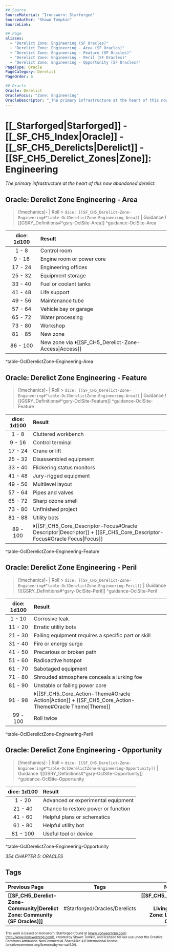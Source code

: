 ```yaml
---
## Source
SourceMaterial: "Ironsworn: Starforged"
SourceAuthor: "Shawn Tompkin"
SourceLink: 

## Page
aliases:
  - "Derelict Zone: Engineering (SF Oracles)"
  - "Derelict Zone: Engineering - Area (SF Oracles)"
  - "Derelict Zone: Engineering - Feature (SF Oracles)"
  - "Derelict Zone: Engineering - Peril (SF Oracles)"
  - "Derelict Zone: Engineering - Opportunity (SF Oracles)"
PageType: Oracle
PageCategory: Derelict
PageOrder: 6

## Oracle
Oracle: Derelict
OracleFocus: "Zone: Engineering"
OracleDescriptor: "_The primary infrastructure at the heart of this now abandoned derelict._"
---
```

# [[_Starforged|Starforged]] - [[_SF_CH5_Index|Oracle]] - [[_SF_CH5_Derelicts|Derelict]] - [[SF_CH5_Derelict_Zones|Zone]]: Engineering
_The primary infrastructure at the heart of this now abandoned derelict._

## Oracle: Derelict Zone Engineering - Area
> [!mechanics]- | Roll > `dice: [[SF_CH5_Derelict-Zone-Engineering#^table-OclDerelictZone-Engineering-Area]]` | Guidance
> ![[GSRY_Definitions#^gsry-OclSite-Area]] ^guidance-OclSite-Area

| dice: 1d100 | Result |
| :---: | :--- |
| 1 - 8 | Control room |
| 9 - 16 | Engine room or power core |
| 17 - 24 | Engineering offices |
| 25 - 32 | Equipment storage |
| 33 - 40 | Fuel or coolant tanks |
| 41 - 48 | Life support |
| 49 - 56 | Maintenance tube |
| 57 - 64 | Vehicle bay or garage |
| 65 - 72 | Water processing |
| 73 - 80 | Workshop |
| 81 - 85 | New zone |
| 86 - 100 | New zone via ⏵[[SF_CH5_Derelict-Zone-Access\|Access]] |
^table-OclDerelictZone-Engineering-Area

## Oracle: Derelict Zone Engineering - Feature
> [!mechanics]- | Roll > `dice: [[SF_CH5_Derelict-Zone-Engineering#^table-OclDerelictZone-Engineering-Area]]` | Guidance
> ![[GSRY_Definitions#^gsry-OclSite-Feature]] ^guidance-OclSite-Feature

| dice: 1d100 | Result |
| :---: | :--- |
| 1 - 8 | Cluttered workbench |
| 9 - 16 | Control terminal |
| 17 - 24 | Crane or lift |
| 25 - 32 | Disassembled equipment |
| 33 - 40 | Flickering status monitors |
| 41 - 48 | Jury-rigged equipment |
| 49 - 56 | Multilevel layout |
| 57 - 64 | Pipes and valves |
| 65 - 72 | Sharp ozone smell |
| 73 - 80 | Unfinished project |
| 81 - 88 | Utility bots |
| 89 - 100 | ⏵[[SF_CH5_Core_Descriptor-Focus#Oracle Descriptor\|Descriptor]] + [[SF_CH5_Core_Descriptor-Focus#Oracle Focus\|Focus]] |
^table-OclDerelictZone-Engineering-Feature

## Oracle: Derelict Zone Engineering - Peril
> [!mechanics]- | Roll > `dice: [[SF_CH5_Derelict-Zone-Engineering#^table-OclDerelictZone-Engineering-Peril]]` | Guidance
> ![[GSRY_Definitions#^gsry-OclSite-Peril]] ^guidance-OclSite-Peril

| dice: 1d100 | Result |
| :---: | :--- |
| 1 - 10 | Corrosive leak |
| 11 - 20 | Erratic utility bots |
| 21 - 30 | Failing equipment requires a specific part or skill |
| 31 - 40 | Fire or energy surge |
| 41 - 50 | Precarious or broken path |
| 51 - 60 | Radioactive hotspot |
| 61 - 70 | Sabotaged equipment |
| 71 - 80 | Shrouded atmosphere conceals a lurking foe |
| 81 - 90 | Unstable or failing power core |
| 91 - 98 | ⏵[[SF_CH5_Core_Action-Theme#Oracle Action\|Action]] + [[SF_CH5_Core_Action-Theme#Oracle Theme\|Theme]] |
| 99 - 100 | Roll twice |
^table-OclDerelictZone-Engineering-Peril

## Oracle: Derelict Zone Engineering - Opportunity
> [!mechanics]- | Roll > `dice: [[SF_CH5_Derelict-Zone-Engineering#^table-OclDerelictZone-Engineering-Opportunity]]` | Guidance
> ![[GSRY_Definitions#^gsry-OclSite-Opportunity]] ^guidance-OclSite-Opportunity

| dice: 1d100 | Result |
| :---: | :--- |
| 1 - 20 | Advanced or experimental equipment |
| 21 - 40 | Chance to restore power or function |
| 41 - 60 | Helpful plans or schematics |
| 61 - 80 | Helpful utility bot |
| 81 - 100 | Useful tool or device |
^table-OclDerelictZone-Engineering-Opportunity

*354 CHAPTER 5: ORACLES*

## Tags
| Previous Page | Tags | Next Page |
|:--- |:---:| ---:|
| **[[SF_CH5_Derelict-Zone-Community\|Derelict Zone: Community (SF Oracles)]]** | #Starforged/Oracles/Derelicts | **[[SF_CH5_Derelict-Zone-Living\|Derelict Zone: Living (SF Oracles)]]** |

<font size=-2>This work is based on Ironsworn: Starforged (found at [www.ironswornrpg.com](http://www.ironswornrpg.com)), created by Shawn Tomkin, and licensed for our use under the Creative Commons Attribution-NonCommercial-ShareAlike 4.0 International license  (creativecommons.org/licenses/by-nc-sa/4.0/).</font>